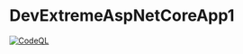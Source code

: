# DevExtremeAspNetCoreApp1
[![CodeQL](https://github.com/gabriel-rodriguezcastellini/DevExtremeAspNetCoreApp1/actions/workflows/github-code-scanning/codeql/badge.svg)](https://github.com/gabriel-rodriguezcastellini/DevExtremeAspNetCoreApp1/actions/workflows/github-code-scanning/codeql)
